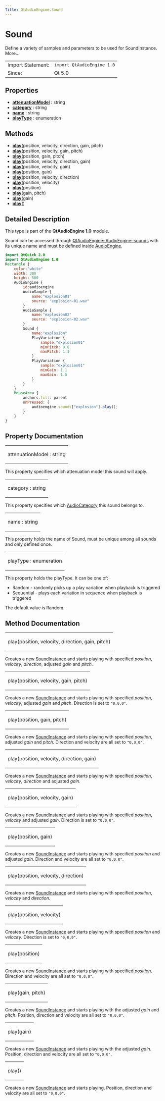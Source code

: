 ```yaml
---
Title: QtAudioEngine.Sound
---
```

        
Sound
=====

<span class="subtitle"></span>
Define a variety of samples and parameters to be used for SoundInstance. More...

|                   |                            |
|-------------------|----------------------------|
| Import Statement: | `import QtAudioEngine 1.0` |
| Since:            | Qt 5.0                     |

<span id="properties"></span>
Properties
----------

-   ****[attenuationModel](#attenuationModel-prop)**** : string
-   ****[category](#category-prop)**** : string
-   ****[name](#name-prop)**** : string
-   ****[playType](#playType-prop)**** : enumeration

<span id="methods"></span>
Methods
-------

-   ****[play](#play-method-12)****(position, velocity, direction, gain, pitch)
-   ****[play](#play-method-11)****(position, velocity, gain, pitch)
-   ****[play](#play-method-10)****(position, gain, pitch)
-   ****[play](#play-method-9)****(position, velocity, direction, gain)
-   ****[play](#play-method-8)****(position, velocity, gain)
-   ****[play](#play-method-7)****(position, gain)
-   ****[play](#play-method-6)****(position, velocity, direction)
-   ****[play](#play-method-5)****(position, velocity)
-   ****[play](#play-method-4)****(position)
-   ****[play](#play-method-3)****(gain, pitch)
-   ****[play](#play-method-2)****(gain)
-   ****[play](#play-method)****()

<span id="details"></span>
Detailed Description
--------------------

This type is part of the **QtAudioEngine 1.0** module.

Sound can be accessed through [QtAudioEngine::AudioEngine::sounds](../QtAudioEngine.AudioEngine.md#sounds-prop) with its unique name and must be defined inside [AudioEngine](../QtAudioEngine.AudioEngine.md).

``` qml
import QtQuick 2.0
import QtAudioEngine 1.0
Rectangle {
    color:"white"
    width: 300
    height: 500
    AudioEngine {
        id:audioengine
        AudioSample {
            name:"explosion01"
            source: "explosion-01.wav"
        }
        AudioSample {
            name:"explosion02"
            source: "explosion-02.wav"
        }
        Sound {
            name:"explosion"
            PlayVariation {
                sample:"explosion01"
                minPitch: 0.8
                maxPitch: 1.1
            }
            PlayVariation {
                sample:"explosion01"
                minGain: 1.1
                maxGain: 1.5
            }
        }
    }
    MouseArea {
        anchors.fill: parent
        onPressed: {
            audioengine.sounds["explosion"].play();
        }
    }
}
```

Property Documentation
----------------------

<table>
<colgroup>
<col width="100%" />
</colgroup>
<tbody>
<tr class="odd">
<td><p><span id="attenuationModel-prop"></span><span class="name">attenuationModel</span> : <span class="type">string</span></p></td>
</tr>
</tbody>
</table>

This property specifies which attenuation model this sound will apply.

<table>
<colgroup>
<col width="100%" />
</colgroup>
<tbody>
<tr class="odd">
<td><p><span id="category-prop"></span><span class="name">category</span> : <span class="type">string</span></p></td>
</tr>
</tbody>
</table>

This property specifies which [AudioCategory](../QtAudioEngine.AudioCategory.md) this sound belongs to.

<table>
<colgroup>
<col width="100%" />
</colgroup>
<tbody>
<tr class="odd">
<td><p><span id="name-prop"></span><span class="name">name</span> : <span class="type">string</span></p></td>
</tr>
</tbody>
</table>

This property holds the name of Sound, must be unique among all sounds and only defined once.

<table>
<colgroup>
<col width="100%" />
</colgroup>
<tbody>
<tr class="odd">
<td><p><span id="playType-prop"></span><span class="name">playType</span> : <span class="type">enumeration</span></p></td>
</tr>
</tbody>
</table>

This property holds the playType. It can be one of:

-   Random - randomly picks up a play variation when playback is triggered
-   Sequential - plays each variation in sequence when playback is triggered

The default value is Random.

Method Documentation
--------------------

<table>
<colgroup>
<col width="100%" />
</colgroup>
<tbody>
<tr class="odd">
<td><p><span id="play-method-12"></span><span class="name">play</span>(<span class="type">position</span>, <span class="type">velocity</span>, <span class="type">direction</span>, <span class="type">gain</span>, <span class="type">pitch</span>)</p></td>
</tr>
</tbody>
</table>

Creates a new [SoundInstance](../QtAudioEngine.SoundInstance.md) and starts playing with specified *position*, *velocity*, *direction*, adjusted *gain* and *pitch*.

<table>
<colgroup>
<col width="100%" />
</colgroup>
<tbody>
<tr class="odd">
<td><p><span id="play-method-11"></span><span class="name">play</span>(<span class="type">position</span>, <span class="type">velocity</span>, <span class="type">gain</span>, <span class="type">pitch</span>)</p></td>
</tr>
</tbody>
</table>

Creates a new [SoundInstance](../QtAudioEngine.SoundInstance.md) and starts playing with specified *position*, *velocity*, adjusted *gain* and *pitch*. Direction is set to `"0,0,0"`.

<table>
<colgroup>
<col width="100%" />
</colgroup>
<tbody>
<tr class="odd">
<td><p><span id="play-method-10"></span><span class="name">play</span>(<span class="type">position</span>, <span class="type">gain</span>, <span class="type">pitch</span>)</p></td>
</tr>
</tbody>
</table>

Creates a new [SoundInstance](../QtAudioEngine.SoundInstance.md) and starts playing with specified *position*, adjusted *gain* and *pitch*. Direction and velocity are all set to `"0,0,0"`.

<table>
<colgroup>
<col width="100%" />
</colgroup>
<tbody>
<tr class="odd">
<td><p><span id="play-method-9"></span><span class="name">play</span>(<span class="type">position</span>, <span class="type">velocity</span>, <span class="type">direction</span>, <span class="type">gain</span>)</p></td>
</tr>
</tbody>
</table>

Creates a new [SoundInstance](../QtAudioEngine.SoundInstance.md) and starts playing with specified *position*, *velocity*, *direction* and adjusted *gain*.

<table>
<colgroup>
<col width="100%" />
</colgroup>
<tbody>
<tr class="odd">
<td><p><span id="play-method-8"></span><span class="name">play</span>(<span class="type">position</span>, <span class="type">velocity</span>, <span class="type">gain</span>)</p></td>
</tr>
</tbody>
</table>

Creates a new [SoundInstance](../QtAudioEngine.SoundInstance.md) and starts playing with specified *position*, *velocity* and adjusted *gain*. Direction is set to `"0,0,0"`.

<table>
<colgroup>
<col width="100%" />
</colgroup>
<tbody>
<tr class="odd">
<td><p><span id="play-method-7"></span><span class="name">play</span>(<span class="type">position</span>, <span class="type">gain</span>)</p></td>
</tr>
</tbody>
</table>

Creates a new [SoundInstance](../QtAudioEngine.SoundInstance.md) and starts playing with specified *position* and adjusted *gain*. Direction and velocity are all set to `"0,0,0"`.

<table>
<colgroup>
<col width="100%" />
</colgroup>
<tbody>
<tr class="odd">
<td><p><span id="play-method-6"></span><span class="name">play</span>(<span class="type">position</span>, <span class="type">velocity</span>, <span class="type">direction</span>)</p></td>
</tr>
</tbody>
</table>

Creates a new [SoundInstance](../QtAudioEngine.SoundInstance.md) and starts playing with specified *position*, *velocity* and *direction*.

<table>
<colgroup>
<col width="100%" />
</colgroup>
<tbody>
<tr class="odd">
<td><p><span id="play-method-5"></span><span class="name">play</span>(<span class="type">position</span>, <span class="type">velocity</span>)</p></td>
</tr>
</tbody>
</table>

Creates a new [SoundInstance](../QtAudioEngine.SoundInstance.md) and starts playing with specified *position* and *velocity*. Direction is set to `"0,0,0"`.

<table>
<colgroup>
<col width="100%" />
</colgroup>
<tbody>
<tr class="odd">
<td><p><span id="play-method-4"></span><span class="name">play</span>(<span class="type">position</span>)</p></td>
</tr>
</tbody>
</table>

Creates a new [SoundInstance](../QtAudioEngine.SoundInstance.md) and starts playing with specified *position*. Direction and velocity are all set to `"0,0,0"`.

<table>
<colgroup>
<col width="100%" />
</colgroup>
<tbody>
<tr class="odd">
<td><p><span id="play-method-3"></span><span class="name">play</span>(<span class="type">gain</span>, <span class="type">pitch</span>)</p></td>
</tr>
</tbody>
</table>

Creates a new [SoundInstance](../QtAudioEngine.SoundInstance.md) and starts playing with the adjusted *gain* and *pitch*. Position, direction and velocity are all set to `"0,0,0"`.

<table>
<colgroup>
<col width="100%" />
</colgroup>
<tbody>
<tr class="odd">
<td><p><span id="play-method-2"></span><span class="name">play</span>(<span class="type">gain</span>)</p></td>
</tr>
</tbody>
</table>

Creates a new [SoundInstance](../QtAudioEngine.SoundInstance.md) and starts playing with the adjusted *gain*. Position, direction and velocity are all set to `"0,0,0"`.

<table>
<colgroup>
<col width="100%" />
</colgroup>
<tbody>
<tr class="odd">
<td><p><span id="play-method"></span><span class="name">play</span>()</p></td>
</tr>
</tbody>
</table>

Creates a new [SoundInstance](../QtAudioEngine.SoundInstance.md) and starts playing. Position, direction and velocity are all set to `"0,0,0"`.

